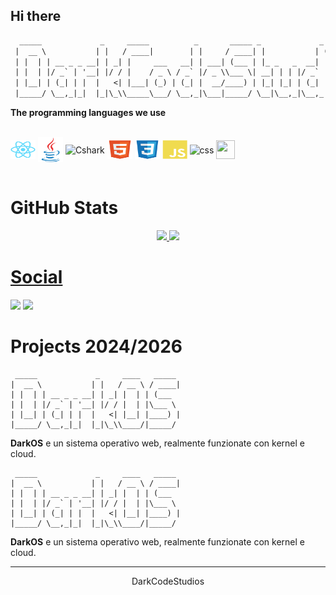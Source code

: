 ## Hi there 
```txt
  _____             _     _____          _       _____ _             _ _             _______                   
 |  __ \           | |   / ____|        | |     / ____| |           | (_)           |__   __|                  
 | |  | | __ _ _ __| | _| |     ___   __| | ___| (___ | |_ _   _  __| |_  ___  ___     | | ___  __ _ _ __ ___  
 | |  | |/ _` | '__| |/ / |    / _ \ / _` |/ _ \\___ \| __| | | |/ _` | |/ _ \/ __|    | |/ _ \/ _` | '_ ` _ \ 
 | |__| | (_| | |  |   <| |___| (_) | (_| |  __/____) | |_| |_| | (_| | | (_) \__ \    | |  __/ (_| | | | | | |
 |_____/ \__,_|_|  |_|\_\\_____\___/ \__,_|\___|_____/ \__|\__,_|\__,_|_|\___/|___/    |_|\___|\__,_|_| |_| |_|
 ```                                                                                                              
                                                                                                               
**The programming languages we use**
<div style="display: inline_block"><br>
  <img align="center" alt="React" height="30" width="40" src="https://raw.githubusercontent.com/devicons/devicon/master/icons/react/react-original.svg">
  <img align="center" alt="java" height="40" width="40" src="https://raw.githubusercontent.com/devicons/devicon/master/icons/java/java-original.svg">
  <img align="center" alt="Cshark" height="30" width="30" src="https://user-images.githubusercontent.com/99184393/180462270-ea4a249c-627c-4479-9431-5c3fd25454c4.png">
  <img align="center" alt="Html" height="30" width="40" src="https://raw.githubusercontent.com/devicons/devicon/master/icons/html5/html5-original.svg">
  <img align="center" alt="css" height="30" width="40" src="https://raw.githubusercontent.com/devicons/devicon/master/icons/css3/css3-original.svg">
  <img align="center" alt="js" height="30" width="40" src="https://raw.githubusercontent.com/devicons/devicon/master/icons/javascript/javascript-plain.svg">
    <img align="center" alt="css" height="30" width="30" src="https://user-images.githubusercontent.com/99184393/201854074-917b3994-ea11-447a-86f9-d7a9e4969f0c.png">
  <img align="center" alt="" height="30" width="30" src="https://user-images.githubusercontent.com/99184393/177784603-d69e9d02-721a-4bce-b9b3-949165d2edeb.png">
</div>
 <br />
 <h1>GitHub Stats</h1>
<div align="center">
  <a href="https://github.com/DarkCodeStudios">
  <img height="180em" src="https://github-readme-stats.vercel.app/api?username=DarkCodeStudios&show_icons=true&theme=radical"/>
 <img height="180em" src="https://github-readme-stats.vercel.app/api/top-langs/?username=DarkCodeStudios&layout=compact"/>
</div>
<div> 
  <h1>Social</h1>
 <a href="https://www.youtube.com/@DARKKCODE" target="_blank"><img src="https://img.shields.io/badge/YouTube-E4405F?style=for-the-badge&logo=youtube&logoColor=white" target="_blank"></a> 
</a>
  <a href = "mailto:darkoshelp@gmail.com"><img src="https://img.shields.io/badge/-Gmail-%23333?style=for-the-badge&logo=gmail&logoColor=white" target="_blank"></a>
  
</div>
<h1>Projects 2024/2026</h1>

 ```
  _____             _     ____   _____ 
 |  __ \           | |   / __ \ / ____|
 | |  | | __ _ _ __| | _| |  | | (___  
 | |  | |/ _` | '__| |/ / |  | |\___ \ 
 | |__| | (_| | |  |   <| |__| |____) |
 |_____/ \__,_|_|  |_|\_\\____/|_____/ 
 ```
**DarkOS**
e un sistema operativo web, realmente funzionate con kernel e cloud.

 ```
  _____             _     ____   _____ 
 |  __ \           | |   / __ \ / ____|
 | |  | | __ _ _ __| | _| |  | | (___  
 | |  | |/ _` | '__| |/ / |  | |\___ \ 
 | |__| | (_| | |  |   <| |__| |____) |
 |_____/ \__,_|_|  |_|\_\\____/|_____/ 
 ```
**DarkOS**
e un sistema operativo web, realmente funzionate con kernel e cloud.
 <hr />


<p align="center">DarkCodeStudios</p>

